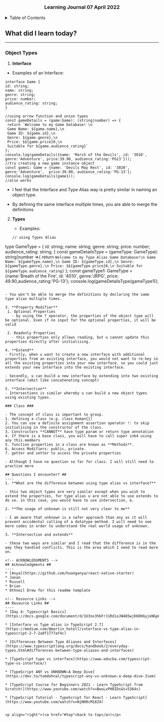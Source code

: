 <div id="top"></div>

<br />

<h3 align="center">Learning Journal 07 April 2022</h3>

<!-- TABLE OF CONTENTS -->
<details>
  <summary>Table of Contents</summary>
  <ul>
    <li><a href="#what-did-i-learn-today">What did I learn today?</a></li>
    <li><a href="#questions-i-encounter">Questions I encounter?</a></li>
    <li><a href="#acknowledgments">Acknowledgments</a></li>
    <li><a href="#resource-links">Resource Links</a></li>
      </ul>
     
</details>

<!-- ABOUT THE PROJECT -->
## What did I learn today? ##
----
### Object Types ###
1. **Interface**
  - Examples of an Interface:

   ```
  interface Game {
  id: string;
  name: string;
  genre: string;
  price: number;
  audience_rating: string;
  }

  //using arrow function and union types
  const gameDetails = (game:Game): (string|number) => {
    return `Welcome to my Game Database! \n
    Game Name: ${game.name},\n 
    Game ID: ${game.id},\n
    Genre: ${game.genre},\n
    Price: $${game.price}0,\n
    Suitable for ${game.audience_rating}`
  };
  console.log(gameDetails({name: 'March of the Devils', id: '3010', genre:'Adventure', price:39.90, audience_rating:'PG13'}));
  //try creating a new game instance object
  const game1: Game = {name: 'Devils May Rest', id: '3020', genre:'Adventure',  price:39.90, audience_rating:'PG-13'};
  console.log(gameDetails(game1)); 
  //also works
  ```

   - I feel that the Interface and Type Alias way is pretty similar in naming an object type.

   - By defining the same interface multiple times, you are able to merge the definitions

2. **Types**
   - Examples:
   
   ```
   // using Types Alias
  type GameType = {
  id: string;
  name: string;
  genre: string;
  price: number;
  audience_rating: string;
  }
  const gameDetailsType = (gameType: GameType): string|number =>{
    return `Welcome to my Type Alias Game Database!\n
    Game Name: ${gameType.name},\n
    Game ID: ${gameType.id},\n
    Genre: ${gameType.genre},\n
    Price: $${gameType.price}0,\n
    Suitable for ${gameType.audience_rating}`
  };
  const gameType1: GameType = {name:'Breath of the Fire', id: '4010', genre:'JRPG', price: 49.90,audience_rating:'PG-13'};
  console.log(gameDetailsType(gameType1));
   ```

   - You won't be able to merge the definitions by declaring the same type alias multiple times.

3. **Property Modifier**
    1. Optional Properties
      - by using the ? operator, the properties of the object type will be optional. Even if no input for the optional properties, it will be valid

    2. Readonly Properties
      - this properties only allows reading, but u cannot update this properties directly after initialising.

4. **Extend**
   - Firstly, when u want to create a new interface with additional properties from an existing interface, you would not want to re-key in all the existing properties into your new interface. so you could just extends your new interface into the existing interface.

   - Secondly, u can build a new interface by extending into two existing interface (abit like concatenating concept)

5. **Intersection**
   - Intersections is similar whereby u can build a new object types using existing types.

### Class ###

- The concept of class is important to grasp.
  1. defining a class (e.g. class Human{})
  2. You can use a definite assignment assertion operator !: to skip initialising in the constructor of the class.
  3. Constructors **CANNOT** have type param or return type annotation
  4. If there is a base class, you will have to call super inb4 using any this.members
  5. function properties in a class are known as **Methods**.
  6. Access Modifiers: public, private.
  7. getter and setter to access the private properties
  
- Although I have no question so far for class. I will still need to practise more

## Questions I encounter? ##
----
1. **What are the difference between using type alias vs interface?**

  - this two object types are very similar except when you wish to extend the properties, for type alias u are not able to use extends to do so. in this case, you would have to use intersection, &.

2. **The usage of unknown is still not very clear to me**

   - I am aware that unknown is a safer approach than any as it will prevent accidental calling of a datatype method. I will need to see more codes in order to understand the real world usage of unknown.

3. **Intersection and extends**

   - these two ways are similar and I read that the difference is in the way they handled conflicts. This is the area which I need to read more on.

<!-- ACKNOWLEDGMENTS -->
## Acknowledgments ##
----
* [Anya](https://github.com/huanganya/react-native-starter)
* Janan
* Russell
* Brian
* Othneil Drew for this readme template

<!-- Resource Links -->
## Resource Links ##
----
* [Day 4: Typescript Basics](https://docs.google.com/document/d/1U3ox3hbFrJiRdioJW485wjK60HGyjeNGp0W0BYpjKB8/edit#heading=h.6ylm5h2iamf9)

* [Interface vs Type alias in TypeScript 2.7](https://medium.com/@martin_hotell/interface-vs-type-alias-in-typescript-2-7-2a8f1777af4c)

* [Differences Between Type Aliases and Interfaces](https://www.typescriptlang.org/docs/handbook/2/everyday-types.html#differences-between-type-aliases-and-interfaces)

* [TypeScript type vs interface](https://www.educba.com/typescript-type-vs-interface/)

* [TypeScript ANY vs UNKNOWN—A Deep Dive](https://dev.to/tomdohnal/typescript-any-vs-unknown-a-deep-dive-3iem)

* [TypeScript Course for Beginners 2021 - Learn TypeScript from Scratch!](https://www.youtube.com/watch?v=BwuLxPH8IDs&t=5364s)

* [TypeScript Tutorial - TypeScript for React - Learn TypeScript](https://www.youtube.com/watch?v=NjN00cM18Z4)


<p align="right">(<a href="#top">back to top</a>)</p>

